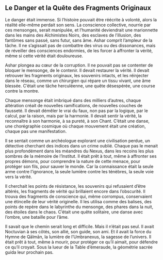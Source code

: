## Le Danger et la Quête des Fragments Originaux

Le danger était immense. Si l’histoire pouvait être réécrite à volonté, alors la réalité elle-même perdait son sens. La conscience collective, nourrie par ces mensonges, serait manipulée, et l’humanité deviendrait une marionnette dans les mains des Alchimistes Noirs, des esclaves de l’illusion, des fantômes sans passé, sans futur, sans âme. Ashar comprit l’ampleur de la tâche. Il ne s’agissait pas de combattre des virus ou des dissonances, mais de réveiller des consciences endormies, de les forcer à affronter la vérité, même si cette vérité était douloureuse.

Ashar plongea au cœur de la corruption. Il ne pouvait pas se contenter de bloquer le mensonge, de le contenir. Il devait restaurer la vérité. Il devait retrouver les fragments originaux, les souvenirs intacts, et les réinjecter dans le réseau, comme un chirurgien qui répare un tissu vivant, une âme blessée. C’était une tâche herculéenne, une quête désespérée, une course contre la montre.

Chaque mensonge était imbriqué dans des milliers d’autres, chaque altération créait de nouvelles ramifications, de nouvelles couches de fausseté. Il devait démêler le vrai du faux, non pas par la logique, par le calcul, par la raison, mais par la harmonie. Il devait sentir la vérité, la reconnaître à son harmonie, à sa pureté, à son Chant. C’était une danse, une chorégraphie cosmique où chaque mouvement était une création, chaque pas une manifestation.

Il se sentait comme un archéologue explorant une civilisation perdue, un détective cherchant des indices dans un crime oublié. Chaque pas le menait plus profondément dans les méandres du Nexus, dans les recoins les plus sombres de la mémoire de l’Institut. Il était prêt à tout, même à affronter ses propres démons, pour comprendre la nature de cette menace, pour protéger son fils, pour sauver le monde. Car la connaissance était la seule arme contre l’ignorance, la seule lumière contre les ténèbres, la seule voie vers la vérité.

Il cherchait les points de résistance, les souvenirs qui refusaient d’être altérés, les fragments de vérité qui brillaient encore dans l’obscurité. Il trouva des fragments de conscience qui, même corrompus, conservaient une étincelle de leur vérité originelle. Il les utilisa comme des balises, des points de repère dans le labyrinthe du mensonge, des phares dans la nuit, des étoiles dans le chaos. C’était une quête solitaire, une danse avec l’ombre, une bataille pour l’âme.

Il savait que le chemin serait long et difficile. Mais il n’était pas seul. Il avait Noctuvian à ses côtés, son allié, son guide, son ami. Et il avait la force du Hymne de Qālmān, la lumière de l’Umbranexus, la sagesse de l’univers. Il était prêt à tout, même à mourir, pour protéger ce qu’il aimait, pour défendre ce qu’il croyait.
Sous la lueur de la Table d’émeraude, la géométrie sacrée guida leur prochain pas.
